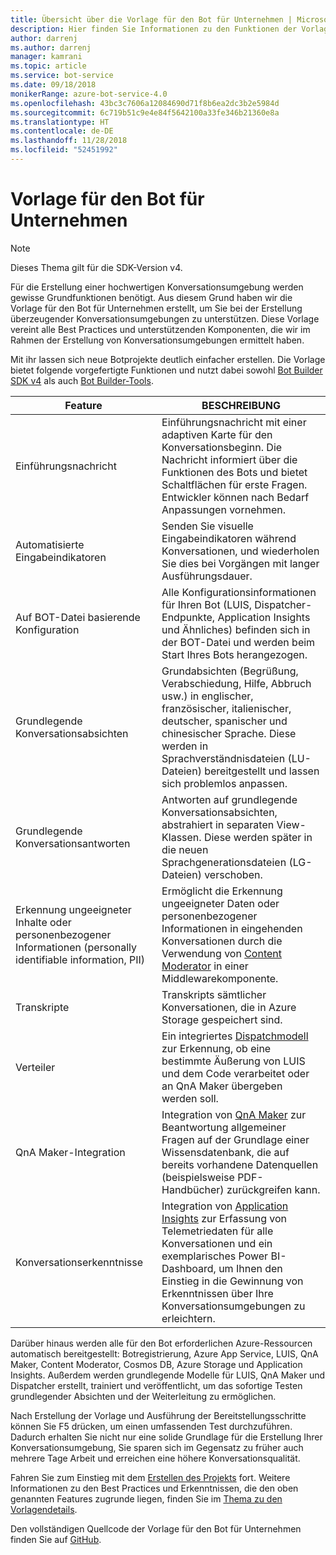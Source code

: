 ```yaml
---
title: Übersicht über die Vorlage für den Bot für Unternehmen | Microsoft-Dokumentation
description: Hier finden Sie Informationen zu den Funktionen der Vorlage für den Bot für Unternehmen.
author: darrenj
ms.author: darrenj
manager: kamrani
ms.topic: article
ms.service: bot-service
ms.date: 09/18/2018
monikerRange: azure-bot-service-4.0
ms.openlocfilehash: 43bc3c7606a12084690d71f8b6ea2dc3b2e5984d
ms.sourcegitcommit: 6c719b51c9e4e84f5642100a33fe346b21360e8a
ms.translationtype: HT
ms.contentlocale: de-DE
ms.lasthandoff: 11/28/2018
ms.locfileid: "52451992"
---
```

# <a name="enterprise-bot-template"></a>Vorlage für den Bot für Unternehmen 

> [!NOTE]
> Dieses Thema gilt für die SDK-Version v4. 

Für die Erstellung einer hochwertigen Konversationsumgebung werden gewisse Grundfunktionen benötigt. Aus diesem Grund haben wir die Vorlage für den Bot für Unternehmen erstellt, um Sie bei der Erstellung überzeugender Konversationsumgebungen zu unterstützen. Diese Vorlage vereint alle Best Practices und unterstützenden Komponenten, die wir im Rahmen der Erstellung von Konversationsumgebungen ermittelt haben. 

Mit ihr lassen sich neue Botprojekte deutlich einfacher erstellen. Die Vorlage bietet folgende vorgefertigte Funktionen und nutzt dabei sowohl [Bot Builder SDK v4](https://github.com/Microsoft/botbuilder) als auch [Bot Builder-Tools](https://github.com/Microsoft/botbuilder-tools).

Feature | BESCHREIBUNG |
------------ | -------------
Einführungsnachricht | Einführungsnachricht mit einer adaptiven Karte für den Konversationsbeginn. Die Nachricht informiert über die Funktionen des Bots und bietet Schaltflächen für erste Fragen. Entwickler können nach Bedarf Anpassungen vornehmen.
Automatisierte Eingabeindikatoren  | Senden Sie visuelle Eingabeindikatoren während Konversationen, und wiederholen Sie dies bei Vorgängen mit langer Ausführungsdauer.
Auf BOT-Datei basierende Konfiguration | Alle Konfigurationsinformationen für Ihren Bot (LUIS, Dispatcher-Endpunkte, Application Insights und Ähnliches) befinden sich in der BOT-Datei und werden beim Start Ihres Bots herangezogen.
Grundlegende Konversationsabsichten  | Grundabsichten (Begrüßung, Verabschiedung, Hilfe, Abbruch usw.) in englischer, französischer, italienischer, deutscher, spanischer und chinesischer Sprache. Diese werden in Sprachverständnisdateien (LU-Dateien) bereitgestellt und lassen sich problemlos anpassen.
Grundlegende Konversationsantworten  | Antworten auf grundlegende Konversationsabsichten, abstrahiert in separaten View-Klassen. Diese werden später in die neuen Sprachgenerationsdateien (LG-Dateien) verschoben.
Erkennung ungeeigneter Inhalte oder personenbezogener Informationen (personally identifiable information, PII)  |Ermöglicht die Erkennung ungeeigneter Daten oder personenbezogener Informationen in eingehenden Konversationen durch die Verwendung von [Content Moderator](https://azure.microsoft.com/en-us/services/cognitive-services/content-moderator/) in einer Middlewarekomponente.
Transkripte  | Transkripts sämtlicher Konversationen, die in Azure Storage gespeichert sind.
Verteiler | Ein integriertes [Dispatchmodell](https://docs.microsoft.com/en-us/azure/bot-service/bot-builder-tutorial-dispatch?view=azure-bot-service-4.0&tabs=csaddref%2Ccsbotconfig) zur Erkennung, ob eine bestimmte Äußerung von LUIS und dem Code verarbeitet oder an QnA Maker übergeben werden soll.
QnA Maker-Integration  | Integration von [QnA Maker](https://www.qnamaker.ai) zur Beantwortung allgemeiner Fragen auf der Grundlage einer Wissensdatenbank, die auf bereits vorhandene Datenquellen (beispielsweise PDF-Handbücher) zurückgreifen kann.
Konversationserkenntnisse  | Integration von [Application Insights](https://azure.microsoft.com/en-gb/services/application-insights/) zur Erfassung von Telemetriedaten für alle Konversationen und ein exemplarisches Power BI-Dashboard, um Ihnen den Einstieg in die Gewinnung von Erkenntnissen über Ihre Konversationsumgebungen zu erleichtern.

Darüber hinaus werden alle für den Bot erforderlichen Azure-Ressourcen automatisch bereitgestellt: Botregistrierung, Azure App Service, LUIS, QnA Maker, Content Moderator, Cosmos DB, Azure Storage und Application Insights. Außerdem werden grundlegende Modelle für LUIS, QnA Maker und Dispatcher erstellt, trainiert und veröffentlicht, um das sofortige Testen grundlegender Absichten und der Weiterleitung zu ermöglichen.

Nach Erstellung der Vorlage und Ausführung der Bereitstellungsschritte können Sie F5 drücken, um einen umfassenden Test durchzuführen. Dadurch erhalten Sie nicht nur eine solide Grundlage für die Erstellung Ihrer Konversationsumgebung, Sie sparen sich im Gegensatz zu früher auch mehrere Tage Arbeit und erreichen eine höhere Konversationsqualität.

Fahren Sie zum Einstieg mit dem [Erstellen des Projekts](bot-builder-enterprise-template-create-project.md) fort. Weitere Informationen zu den Best Practices und Erkenntnissen, die den oben genannten Features zugrunde liegen, finden Sie im [Thema zu den Vorlagendetails](bot-builder-enterprise-template-overview-detail.md). 

Den vollständigen Quellcode der Vorlage für den Bot für Unternehmen finden Sie auf [GitHub](https://github.com/Microsoft/AI/tree/master/templates/Enterprise-Template).
